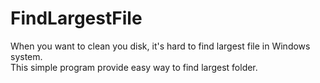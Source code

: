 # FindLargestFile

When you want to clean you disk, it's hard to find largest file in Windows system.\
This simple program provide easy way to find largest folder.
